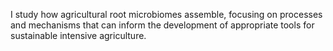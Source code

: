 I study how agricultural root microbiomes assemble, focusing on processes and mechanisms that can inform the development of appropriate tools for sustainable intensive agriculture.
